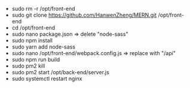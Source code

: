- sudo rm -r /opt/front-end
- sudo git clone https://github.com/HanwenZheng/MERN.git /opt/front-end
- cd /opt/front-end
- sudo nano package.json => delete "node-sass"
- sudo npm install
- sudo yarn add node-sass
- sudo nano /opt/front-end/webpack.config.js => replace with "/api"
- sudo npm run build
- sudo pm2 kill
- sudo pm2 start /opt/back-end/server.js
- sudo systemctl restart nginx